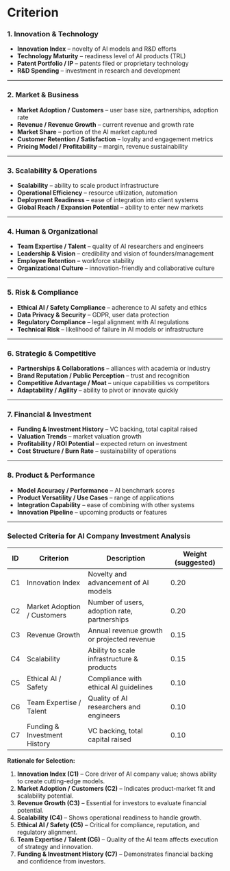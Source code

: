 # Criterion


### **1. Innovation & Technology**

* **Innovation Index** – novelty of AI models and R\&D efforts
* **Technology Maturity** – readiness level of AI products (TRL)
* **Patent Portfolio / IP** – patents filed or proprietary technology
* **R\&D Spending** – investment in research and development

---

### **2. Market & Business**

* **Market Adoption / Customers** – user base size, partnerships, adoption rate
* **Revenue / Revenue Growth** – current revenue and growth rate
* **Market Share** – portion of the AI market captured
* **Customer Retention / Satisfaction** – loyalty and engagement metrics
* **Pricing Model / Profitability** – margin, revenue sustainability

---

### **3. Scalability & Operations**

* **Scalability** – ability to scale product infrastructure
* **Operational Efficiency** – resource utilization, automation
* **Deployment Readiness** – ease of integration into client systems
* **Global Reach / Expansion Potential** – ability to enter new markets

---

### **4. Human & Organizational**

* **Team Expertise / Talent** – quality of AI researchers and engineers
* **Leadership & Vision** – credibility and vision of founders/management
* **Employee Retention** – workforce stability
* **Organizational Culture** – innovation-friendly and collaborative culture

---

### **5. Risk & Compliance**

* **Ethical AI / Safety Compliance** – adherence to AI safety and ethics
* **Data Privacy & Security** – GDPR, user data protection
* **Regulatory Compliance** – legal alignment with AI regulations
* **Technical Risk** – likelihood of failure in AI models or infrastructure

---

### **6. Strategic & Competitive**

* **Partnerships & Collaborations** – alliances with academia or industry
* **Brand Reputation / Public Perception** – trust and recognition
* **Competitive Advantage / Moat** – unique capabilities vs competitors
* **Adaptability / Agility** – ability to pivot or innovate quickly

---

### **7. Financial & Investment**

* **Funding & Investment History** – VC backing, total capital raised
* **Valuation Trends** – market valuation growth
* **Profitability / ROI Potential** – expected return on investment
* **Cost Structure / Burn Rate** – sustainability of operations

---

### **8. Product & Performance**

* **Model Accuracy / Performance** – AI benchmark scores
* **Product Versatility / Use Cases** – range of applications
* **Integration Capability** – ease of combining with other systems
* **Innovation Pipeline** – upcoming products or features

---


### **Selected Criteria for AI Company Investment Analysis**

| ID | Criterion                    | Description                                  | Weight (suggested) |
| -- | ---------------------------- | -------------------------------------------- | ------------------ |
| C1 | Innovation Index             | Novelty and advancement of AI models         | 0.20               |
| C2 | Market Adoption / Customers  | Number of users, adoption rate, partnerships | 0.20               |
| C3 | Revenue Growth               | Annual revenue growth or projected revenue   | 0.15               |
| C4 | Scalability                  | Ability to scale infrastructure & products   | 0.15               |
| C5 | Ethical AI / Safety          | Compliance with ethical AI guidelines        | 0.10               |
| C6 | Team Expertise / Talent      | Quality of AI researchers and engineers      | 0.10               |
| C7 | Funding & Investment History | VC backing, total capital raised             | 0.10               |

**Rationale for Selection:**

1. **Innovation Index (C1)** – Core driver of AI company value; shows ability to create cutting-edge models.
2. **Market Adoption / Customers (C2)** – Indicates product-market fit and scalability potential.
3. **Revenue Growth (C3)** – Essential for investors to evaluate financial potential.
4. **Scalability (C4)** – Shows operational readiness to handle growth.
5. **Ethical AI / Safety (C5)** – Critical for compliance, reputation, and regulatory alignment.
6. **Team Expertise / Talent (C6)** – Quality of the AI team affects execution of strategy and innovation.
7. **Funding & Investment History (C7)** – Demonstrates financial backing and confidence from investors.



